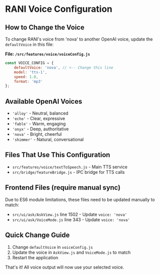 # RANI Voice Configuration

## How to Change the Voice

To change RANI's voice from 'nova' to another OpenAI voice, update the `defaultVoice` in this file:

**File: `/src/features/voice/voiceConfig.js`**
```javascript
const VOICE_CONFIG = {
    defaultVoice: 'nova', // <-- Change this line
    model: 'tts-1',
    speed: 1.0,
    format: 'mp3'
};
```

## Available OpenAI Voices
- `'alloy'` - Neutral, balanced
- `'echo'` - Clear, expressive  
- `'fable'` - Warm, engaging
- `'onyx'` - Deep, authoritative
- `'nova'` - Bright, cheerful
- `'shimmer'` - Natural, conversational

## Files That Use This Configuration
- `src/features/voice/textToSpeech.js` - Main TTS service
- `src/bridge/featureBridge.js` - IPC bridge for TTS calls

## Frontend Files (require manual sync)
Due to ES6 module limitations, these files need to be updated manually to match:
- `src/ui/ask/AskView.js` line 1502 - Update `voice: 'nova'`
- `src/ui/ask/VoiceMode.js` line 343 - Update `voice: 'nova'`

## Quick Change Guide
1. Change `defaultVoice` in `voiceConfig.js`
2. Update the voice in `AskView.js` and `VoiceMode.js` to match
3. Restart the application

That's it! All voice output will now use your selected voice.
